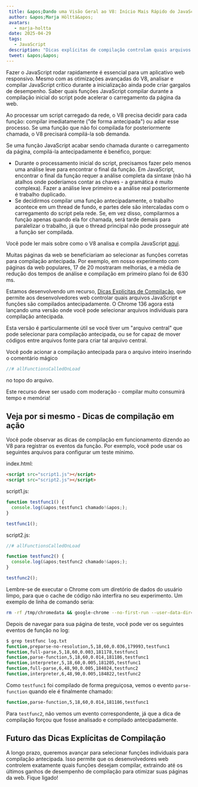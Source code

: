```yaml
---
 title: &apos;Dando uma Visão Geral ao V8: Início Mais Rápido do JavaScript com Dicas Explícitas de Compilação&apos;
 author: &apos;Marja Hölttä&apos;
 avatars:
   - marja-holtta
 date: 2025-04-29
 tags:
   - JavaScript
 description: "Dicas explícitas de compilação controlam quais arquivos e funções JavaScript são analisados e compilados antecipadamente"
 tweet: &apos;&apos;
---
```


Fazer o JavaScript rodar rapidamente é essencial para um aplicativo web responsivo. Mesmo com as otimizações avançadas do V8, analisar e compilar JavaScript crítico durante a inicialização ainda pode criar gargalos de desempenho. Saber quais funções JavaScript compilar durante a compilação inicial do script pode acelerar o carregamento da página da web.

<!--truncate-->
Ao processar um script carregado da rede, o V8 precisa decidir para cada função: compilar imediatamente ("de forma antecipada") ou adiar esse processo. Se uma função que não foi compilada for posteriormente chamada, o V8 precisará compilá-la sob demanda.

Se uma função JavaScript acabar sendo chamada durante o carregamento da página, compilá-la antecipadamente é benéfico, porque:

- Durante o processamento inicial do script, precisamos fazer pelo menos uma análise leve para encontrar o final da função. Em JavaScript, encontrar o final da função requer a análise completa da sintaxe (não há atalhos onde poderíamos contar as chaves - a gramática é muito complexa). Fazer a análise leve primeiro e a análise real posteriormente é trabalho duplicado.
- Se decidirmos compilar uma função antecipadamente, o trabalho acontece em um thread de fundo, e partes dele são intercaladas com o carregamento do script pela rede. Se, em vez disso, compilarmos a função apenas quando ela for chamada, será tarde demais para paralelizar o trabalho, já que o thread principal não pode prosseguir até a função ser compilada.

Você pode ler mais sobre como o V8 analisa e compila JavaScript [aqui](https://v8.dev/blog/preparser).

Muitas páginas da web se beneficiariam ao selecionar as funções corretas para compilação antecipada. Por exemplo, em nosso experimento com páginas da web populares, 17 de 20 mostraram melhorias, e a média de redução dos tempos de análise e compilação em primeiro plano foi de 630 ms.

Estamos desenvolvendo um recurso, [Dicas Explícitas de Compilação](https://github.com/WICG/explicit-javascript-compile-hints-file-based), que permite aos desenvolvedores web controlar quais arquivos JavaScript e funções são compilados antecipadamente. O Chrome 136 agora está lançando uma versão onde você pode selecionar arquivos individuais para compilação antecipada.

Esta versão é particularmente útil se você tiver um "arquivo central" que pode selecionar para compilação antecipada, ou se for capaz de mover códigos entre arquivos fonte para criar tal arquivo central.

Você pode acionar a compilação antecipada para o arquivo inteiro inserindo o comentário mágico

```js
//# allFunctionsCalledOnLoad
```

no topo do arquivo.

Este recurso deve ser usado com moderação - compilar muito consumirá tempo e memória!

## Veja por si mesmo - Dicas de compilação em ação

Você pode observar as dicas de compilação em funcionamento dizendo ao V8 para registrar os eventos da função. Por exemplo, você pode usar os seguintes arquivos para configurar um teste mínimo.

index.html:

```html
<script src="script1.js"></script>
<script src="script2.js"></script>
```

script1.js:

```js
function testfunc1() {
  console.log(&apos;testfunc1 chamado!&apos;);
}

testfunc1();
```

script2.js:

```js
//# allFunctionsCalledOnLoad

function testfunc2() {
  console.log(&apos;testfunc2 chamado!&apos;);
}

testfunc2();
```

Lembre-se de executar o Chrome com um diretório de dados do usuário limpo, para que o cache de código não interfira no seu experimento. Um exemplo de linha de comando seria:

```sh
rm -rf /tmp/chromedata && google-chrome --no-first-run --user-data-dir=/tmp/chromedata --js-flags=--log-function_events > log.txt
```

Depois de navegar para sua página de teste, você pode ver os seguintes eventos de função no log:

```sh
$ grep testfunc log.txt
function,preparse-no-resolution,5,18,60,0.036,179993,testfunc1
function,full-parse,5,18,60,0.003,181178,testfunc1
function,parse-function,5,18,60,0.014,181186,testfunc1
function,interpreter,5,18,60,0.005,181205,testfunc1
function,full-parse,6,48,90,0.005,184024,testfunc2
function,interpreter,6,48,90,0.005,184822,testfunc2
```

Como `testfunc1` foi compilado de forma preguiçosa, vemos o evento `parse-function` quando ele é finalmente chamado:

```sh
function,parse-function,5,18,60,0.014,181186,testfunc1
```

Para `testfunc2`, não vemos um evento correspondente, já que a dica de compilação forçou que fosse analisado e compilado antecipadamente.

## Futuro das Dicas Explícitas de Compilação

A longo prazo, queremos avançar para selecionar funções individuais para compilação antecipada. Isso permite que os desenvolvedores web controlem exatamente quais funções desejam compilar, extraindo até os últimos ganhos de desempenho de compilação para otimizar suas páginas da web. Fique ligado!
